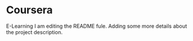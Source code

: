 # Coursera
E-Learning
I am editing the README fule. Adding some more details about the project description.

